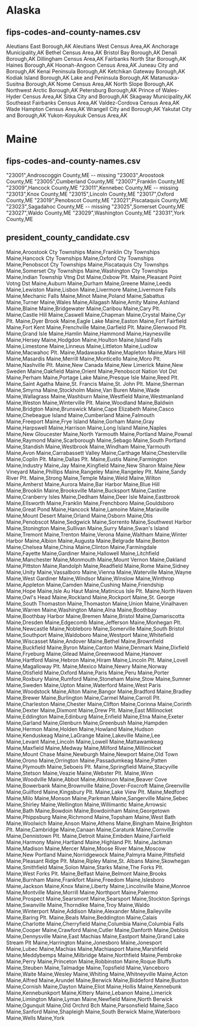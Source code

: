 # Alaska
## fips-codes-and-county-names.csv
Aleutians East Borough,AK
Aleutians West Census Area,AK
Anchorage Municipality,AK
Bethel Census Area,AK
Bristol Bay Borough,AK
Denali Borough,AK
Dillingham Census Area,AK
Fairbanks North Star Borough,AK
Haines Borough,AK
Hoonah-Angoon Census Area,AK
Juneau City and Borough,AK
Kenai Peninsula Borough,AK
Ketchikan Gateway Borough,AK
Kodiak Island Borough,AK
Lake and Peninsula Borough,AK
Matanuska-Susitna Borough,AK
Nome Census Area,AK
North Slope Borough,AK
Northwest Arctic Borough,AK
Petersburg Borough,AK
Prince of Wales-Hyder Census Area,AK
Sitka City and Borough,AK
Skagway Municipality,AK
Southeast Fairbanks Census Area,AK
Valdez-Cordova Census Area,AK
Wade Hampton Census Area,AK
Wrangell City and Borough,AK
Yakutat City and Borough,AK
Yukon-Koyukuk Census Area,AK




# Maine

## fips-codes-and-county-names.csv

"23001",Androscoggin County,ME -- missing
"23003",Aroostook County,ME
"23005",Cumberland County,ME
"23007",Franklin County,ME
"23009",Hancock County,ME
"23011",Kennebec County,ME -- missing
"23013",Knox County,ME
"23015",Lincoln County,ME
"23017",Oxford County,ME
"23019",Penobscot County,ME
"23021",Piscataquis County,ME
"23023",Sagadahoc County,ME -- missing
"23025",Somerset County,ME
"23027",Waldo County,ME
"23029",Washington County,ME
"23031",York County,ME


## president_county_candidate.csv
Maine,Aroostook Cty Townships
Maine,Franklin Cty Townships
Maine,Hancock Cty Townships
Maine,Oxford Cty Townships
Maine,Penobscot Cty Townships
Maine,Piscataquis Cty Townshps
Maine,Somerset Cty Townships
Maine,Washington Cty Townships
Maine,Indian Township Vtng Dst
Maine,Oxbow Plt.
Maine,Pleasant Point Votng Dst
Maine,Auburn
Maine,Durham
Maine,Greene
Maine,Leeds
Maine,Lewiston
Maine,Lisbon
Maine,Livermore
Maine,Livermore Falls
Maine,Mechanic Falls
Maine,Minot
Maine,Poland
Maine,Sabattus
Maine,Turner
Maine,Wales
Maine,Allagash
Maine,Amity
Maine,Ashland
Maine,Blaine
Maine,Bridgewater
Maine,Caribou
Maine,Cary Plt.
Maine,Castle Hill
Maine,Caswell
Maine,Chapman
Maine,Crystal
Maine,Cyr Plt.
Maine,Dyer Brook
Maine,Eagle Lake
Maine,Easton
Maine,Fort Fairfield
Maine,Fort Kent
Maine,Frenchville
Maine,Garfield Plt.
Maine,Glenwood Plt.
Maine,Grand Isle
Maine,Hamlin
Maine,Hammond
Maine,Haynesville
Maine,Hersey
Maine,Hodgdon
Maine,Houlton
Maine,Island Falls
Maine,Limestone
Maine,Linneus
Maine,Littleton
Maine,Ludlow
Maine,Macwahoc Plt.
Maine,Madawaska
Maine,Mapleton
Maine,Mars Hill
Maine,Masardis
Maine,Merrill
Maine,Monticello
Maine,Moro Plt.
Maine,Nashville Plt.
Maine,New Canada
Maine,New Limerick
Maine,New Sweden
Maine,Oakfield
Maine,Orient
Maine,Penobscot Nation Vot Dst
Maine,Perham
Maine,Portage Lake
Maine,Presque Isle
Maine,Reed Plt.
Maine,Saint Agatha
Maine,St. Francis
Maine,St. John Plt.
Maine,Sherman
Maine,Smyrna
Maine,Stockholm
Maine,Van Buren
Maine,Wade
Maine,Wallagrass
Maine,Washburn
Maine,Westfield
Maine,Westmanland
Maine,Weston
Maine,Winterville Plt.
Maine,Woodland
Maine,Baldwin
Maine,Bridgton
Maine,Brunswick
Maine,Cape Elizabeth
Maine,Casco
Maine,Chebeague Island
Maine,Cumberland
Maine,Falmouth
Maine,Freeport
Maine,Frye Island
Maine,Gorham
Maine,Gray
Maine,Harpswell
Maine,Harrison
Maine,Long Island
Maine,Naples
Maine,New Gloucester
Maine,North Yarmouth
Maine,Portland
Maine,Pownal
Maine,Raymond
Maine,Scarborough
Maine,Sebago
Maine,South Portland
Maine,Standish
Maine,Westbrook
Maine,Windham
Maine,Yarmouth
Maine,Avon
Maine,Carrabassett Valley
Maine,Carthage
Maine,Chesterville
Maine,Coplin Plt.
Maine,Dallas Plt.
Maine,Eustis
Maine,Farmington
Maine,Industry
Maine,Jay
Maine,Kingfield
Maine,New Sharon
Maine,New Vineyard
Maine,Phillips
Maine,Rangeley
Maine,Rangeley Plt.
Maine,Sandy River Plt.
Maine,Strong
Maine,Temple
Maine,Weld
Maine,Wilton
Maine,Amherst
Maine,Aurora
Maine,Bar Harbor
Maine,Blue Hill
Maine,Brooklin
Maine,Brooksville
Maine,Bucksport
Maine,Castine
Maine,Cranberry Isles
Maine,Dedham
Maine,Deer Isle
Maine,Eastbrook
Maine,Ellsworth
Maine,Franklin
Maine,Frenchboro
Maine,Gouldsboro
Maine,Great Pond
Maine,Hancock
Maine,Lamoine
Maine,Mariaville
Maine,Mount Desert
Maine,Orland
Maine,Osborn
Maine,Otis
Maine,Penobscot
Maine,Sedgwick
Maine,Sorrento
Maine,Southwest Harbor
Maine,Stonington
Maine,Sullivan
Maine,Surry
Maine,Swan's Island
Maine,Tremont
Maine,Trenton
Maine,Verona
Maine,Waltham
Maine,Winter Harbor
Maine,Albion
Maine,Augusta
Maine,Belgrade
Maine,Benton
Maine,Chelsea
Maine,China
Maine,Clinton
Maine,Farmingdale
Maine,Fayette
Maine,Gardiner
Maine,Hallowell
Maine,Litchfield
Maine,Manchester
Maine,Monmouth
Maine,Mount Vernon
Maine,Oakland
Maine,Pittston
Maine,Randolph
Maine,Readfield
Maine,Rome
Maine,Sidney
Maine,Unity
Maine,Vassalboro
Maine,Vienna
Maine,Waterville
Maine,Wayne
Maine,West Gardiner
Maine,Windsor
Maine,Winslow
Maine,Winthrop
Maine,Appleton
Maine,Camden
Maine,Cushing
Maine,Friendship
Maine,Hope
Maine,Isle Au Haut
Maine,Matinicus Isle Plt.
Maine,North Haven
Maine,Owl's Head
Maine,Rockland
Maine,Rockport
Maine,St. George
Maine,South Thomaston
Maine,Thomaston
Maine,Union
Maine,Vinalhaven
Maine,Warren
Maine,Washington
Maine,Alna
Maine,Boothbay
Maine,Boothbay Harbor
Maine,Bremen
Maine,Bristol
Maine,Damariscotta
Maine,Dresden
Maine,Edgecomb
Maine,Jefferson
Maine,Monhegan Plt.
Maine,Newcastle
Maine,Nobleboro
Maine,Somerville
Maine,South Bristol
Maine,Southport
Maine,Waldoboro
Maine,Westport
Maine,Whitefield
Maine,Wiscasset
Maine,Andover
Maine,Bethel
Maine,Brownfield
Maine,Buckfield
Maine,Byron
Maine,Canton
Maine,Denmark
Maine,Dixfield
Maine,Fryeburg
Maine,Gilead
Maine,Greenwood
Maine,Hanover
Maine,Hartford
Maine,Hebron
Maine,Hiram
Maine,Lincoln Plt.
Maine,Lovell
Maine,Magalloway Plt.
Maine,Mexico
Maine,Newry
Maine,Norway
Maine,Otisfield
Maine,Oxford
Maine,Paris
Maine,Peru
Maine,Porter
Maine,Roxbury
Maine,Rumford
Maine,Stoneham
Maine,Stow
Maine,Sumner
Maine,Sweden
Maine,Upton
Maine,Waterford
Maine,West Paris
Maine,Woodstock
Maine,Alton
Maine,Bangor
Maine,Bradford
Maine,Bradley
Maine,Brewer
Maine,Burlington
Maine,Carmel
Maine,Carroll Plt.
Maine,Charleston
Maine,Chester
Maine,Clifton
Maine,Corinna
Maine,Corinth
Maine,Dexter
Maine,Dixmont
Maine,Drew Plt.
Maine,East Millinocket
Maine,Eddington
Maine,Edinburg
Maine,Enfield
Maine,Etna
Maine,Exeter
Maine,Garland
Maine,Glenburn
Maine,Greenbush
Maine,Hampden
Maine,Hermon
Maine,Holden
Maine,Howland
Maine,Hudson
Maine,Kenduskeag
Maine,LaGrange
Maine,Lakeville
Maine,Lee
Maine,Levant
Maine,Lincoln
Maine,Lowell
Maine,Mattawamkeag
Maine,Maxfield
Maine,Medway
Maine,Milford
Maine,Millinocket
Maine,Mount Chase
Maine,Newburgh
Maine,Newport
Maine,Old Town
Maine,Orono
Maine,Orrington
Maine,Passadumkeag
Maine,Patten
Maine,Plymouth
Maine,Seboeis Plt.
Maine,Springfield
Maine,Stacyville
Maine,Stetson
Maine,Veazie
Maine,Webster Plt.
Maine,Winn
Maine,Woodville
Maine,Abbot
Maine,Atkinson
Maine,Beaver Cove
Maine,Bowerbank
Maine,Brownville
Maine,Dover-Foxcroft
Maine,Greenville
Maine,Guilford
Maine,Kingsbury Plt.
Maine,Lake View Plt.
Maine,Medford
Maine,Milo
Maine,Monson
Maine,Parkman
Maine,Sangerville
Maine,Sebec
Maine,Shirley
Maine,Wellington
Maine,Willimantic
Maine,Arrowsic
Maine,Bath
Maine,Bowdoin
Maine,Bowdoinham
Maine,Georgetown
Maine,Phippsburg
Maine,Richmond
Maine,Topsham
Maine,West Bath
Maine,Woolwich
Maine,Anson
Maine,Athens
Maine,Bingham
Maine,Brighton Plt.
Maine,Cambridge
Maine,Canaan
Maine,Caratunk
Maine,Cornville
Maine,Dennistown Plt.
Maine,Detroit
Maine,Embden
Maine,Fairfield
Maine,Harmony
Maine,Hartland
Maine,Highland Plt.
Maine,Jackman
Maine,Madison
Maine,Mercer
Maine,Moose River
Maine,Moscow
Maine,New Portland
Maine,Norridgewock
Maine,Palmyra
Maine,Pittsfield
Maine,Pleasant Ridge Plt.
Maine,Ripley
Maine,St. Albans
Maine,Skowhegan
Maine,Smithfield
Maine,Solon
Maine,Starks
Maine,The Forks Plt.
Maine,West Forks Plt.
Maine,Belfast
Maine,Belmont
Maine,Brooks
Maine,Burnham
Maine,Frankfort
Maine,Freedom
Maine,Islesboro
Maine,Jackson
Maine,Knox
Maine,Liberty
Maine,Lincolnville
Maine,Monroe
Maine,Montville
Maine,Morrill
Maine,Northport
Maine,Palermo
Maine,Prospect
Maine,Searsmont
Maine,Searsport
Maine,Stockton Springs
Maine,Swanville
Maine,Thorndike
Maine,Troy
Maine,Waldo
Maine,Winterport
Maine,Addison
Maine,Alexander
Maine,Baileyville
Maine,Baring Plt.
Maine,Beals
Maine,Beddington
Maine,Calais
Maine,Charlotte
Maine,Cherryfield
Maine,Columbia
Maine,Columbia Falls
Maine,Cooper
Maine,Crawford
Maine,Cutler
Maine,Danforth
Maine,Deblois
Maine,Dennysville
Maine,East Machias
Maine,Eastport
Maine,Grand Lake Stream Plt
Maine,Harrington
Maine,Jonesboro
Maine,Jonesport
Maine,Lubec
Maine,Machias
Maine,Machiasport
Maine,Marshfield
Maine,Meddybemps
Maine,Milbridge
Maine,Northfield
Maine,Pembroke
Maine,Perry
Maine,Princeton
Maine,Robbinston
Maine,Roque Bluffs
Maine,Steuben
Maine,Talmadge
Maine,Topsfield
Maine,Vanceboro
Maine,Waite
Maine,Wesley
Maine,Whiting
Maine,Whitneyville
Maine,Acton
Maine,Alfred
Maine,Arundel
Maine,Berwick
Maine,Biddeford
Maine,Buxton
Maine,Cornish
Maine,Dayton
Maine,Eliot
Maine,Hollis
Maine,Kennebunk
Maine,Kennebunkport
Maine,Kittery
Maine,Lebanon
Maine,Limerick
Maine,Limington
Maine,Lyman
Maine,Newfield
Maine,North Berwick
Maine,Ogunquit
Maine,Old Orchrd Bch
Maine,Parsonsfield
Maine,Saco
Maine,Sanford
Maine,Shapleigh
Maine,South Berwick
Maine,Waterboro
Maine,Wells
Maine,York
